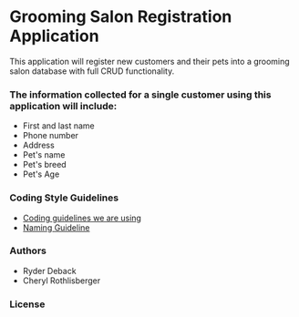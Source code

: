 # Grooming Salon Registration Application
This application will register new customers and their pets into a grooming salon database with full CRUD functionality.

### The information collected for a single customer using this application will include:
- First and last name
- Phone number
- Address
- Pet's name
- Pet's breed
- Pet's Age

### Coding Style Guidelines
- [Coding guidelines we are using](https://docs.microsoft.com/en-us/dotnet/csharp/fundamentals/coding-style/coding-conventions)
- [Naming Guideline](https://docs.microsoft.com/en-us/dotnet/standard/design-guidelines/naming-guidelines?redirectedfrom=MSDN)

### Authors
- Ryder Deback
- Cheryl Rothlisberger

### License
